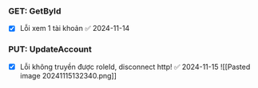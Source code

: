 ### GET: GetById
- [x] Lỗi xem 1 tài khoản ✅ 2024-11-14

### PUT: UpdateAccount
- [x] Lỗi không truyền được roleId, disconnect http! ✅ 2024-11-15
![[Pasted image 20241115132340.png]] 

